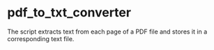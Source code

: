 # pdf_to_txt_converter
The script extracts text from each page of a PDF file and stores it in a corresponding text file.

